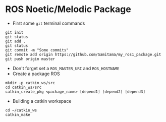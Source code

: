 # ROS Noetic/Melodic Package
- First some `git` terminal commands
````
git init
git status 
git add .
git status 
git commit -m "Some commits"
git remote add origin https://github.com/Samitama/my_ros1_package.git
git push origin master
````
- Don't forget set a `ROS_MASTER_URI` and `ROS_HOSTNAME`
- Create a package ROS
````
mkdir -p catkin_ws/src
cd catkin_ws/src
catkin_create_pkg <package_name> [depend1] [depend2] [depend3]
````
- Building a catkin workspace 
````
cd ~/catkin_ws
catkin_make
````
